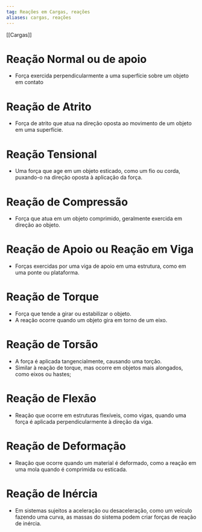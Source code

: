 ```yaml
---
tag: Reações em Cargas, reações
aliases: cargas, reações
---
```


[[Cargas]]

# Reação Normal ou de apoio
- Força exercida perpendicularmente a uma superfície sobre um objeto em contato
# Reação de Atrito
- Força de atrito que atua na direção oposta ao movimento de um objeto em uma superfície.
# Reação Tensional
 - Uma força que age em um objeto esticado, como um fio ou corda, puxando-o na direção oposta à aplicação da força.
# Reação de Compressão
 - Força que atua em um objeto comprimido, geralmente exercida em direção ao objeto.
# Reação de Apoio ou Reação em Viga
- Forças exercidas por uma viga de apoio em uma estrutura, como em uma ponte ou plataforma.
# Reação de Torque
 - Força que tende a girar ou estabilizar o objeto.
 - A reação ocorre quando um objeto gira em torno de um eixo. 
# Reação de Torsão
- A força é aplicada tangencialmente, causando uma torção.
- Similar à reação de torque, mas ocorre em objetos mais alongados, como eixos ou hastes;
# Reação de Flexão
 - Reação que ocorre em estruturas flexíveis, como vigas, quando uma força é aplicada perpendicularmente à direção da viga.
# Reação de Deformação
 - Reação que ocorre quando um material é deformado, como a reação em uma mola quando é comprimida ou esticada.
# Reação de Inércia
 - Em sistemas sujeitos a aceleração ou desaceleração, como um veículo fazendo uma curva, as massas do sistema podem criar forças de reação de inércia.